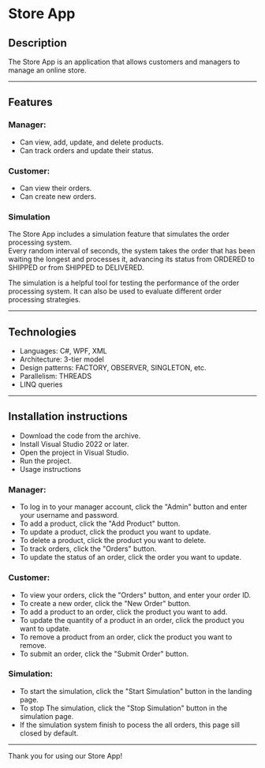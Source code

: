 # Store App

## Description

The Store App is an application that allows customers and managers to manage an online store.  
****

## Features  

### Manager:  
* Can view, add, update, and delete products.  
* Can track orders and update their status.  

### Customer:
* Can view their orders.
* Can create new orders.

### Simulation

The Store App includes a simulation feature that simulates the order processing system.   
Every random interval of seconds, the system takes the order that has been waiting the longest and processes it, advancing its status from ORDERED to SHIPPED or from SHIPPED to DELIVERED.

The simulation is a helpful tool for testing the performance of the order processing system. It can also be used to evaluate different order processing strategies.


****
## Technologies

* Languages: C#, WPF, XML  
* Architecture: 3-tier model  
* Design patterns: FACTORY, OBSERVER, SINGLETON, etc.  
* Parallelism: THREADS  
* LINQ queries   

****

## Installation instructions  

* Download the code from the archive.  
* Install Visual Studio 2022 or later.  
* Open the project in Visual Studio.  
* Run the project.  
* Usage instructions  

### Manager:  
- To log in to your manager account, click the "Admin" button and enter your username and password.  
- To add a product, click the "Add Product" button.  
- To update a product, click the product you want to update.  
- To delete a product, click the product you want to delete.  
- To track orders, click the "Orders" button.  
- To update the status of an order, click the order you want to update.
   
### Customer:  
 
- To view your orders, click the "Orders" button, and enter your order ID.
- To create a new order, click the "New Order" button.
- To add a product to an order, click the product you want to add.
- To update the quantity of a product in an order, click the product you want to update.
- To remove a product from an order, click the product you want to remove.
- To submit an order, click the "Submit Order" button.

### Simulation:
- To start the simulation, click the "Start Simulation" button in the landing page.
- To stop The simulation, click the "Stop Simulation" button in the simulation page.
- If the simulation system finish to pocess the all orders, this page sill closed by default.

***
  

Thank you for using our Store App!
